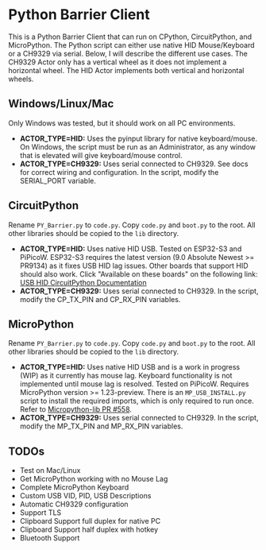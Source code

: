 

# **Python Barrier Client**

This is a Python Barrier Client that can run on CPython, CircuitPython, and MicroPython. The Python script can either use native HID Mouse/Keyboard or a CH9329 via serial. Below, I will describe the different use cases. The CH9329 Actor only has a vertical wheel as it does not implement a horizontal wheel. The HID Actor implements both vertical and horizontal wheels.

## **Windows/Linux/Mac**

Only Windows was tested, but it should work on all PC environments.

- **ACTOR_TYPE=HID:** Uses the pyinput library for native keyboard/mouse. On Windows, the script must be run as an Administrator, as any window that is elevated will give keyboard/mouse control.
- **ACTOR_TYPE=CH9329:** Uses serial connected to CH9329. See docs for correct wiring and configuration. In the script, modify the SERIAL_PORT variable.

## **CircuitPython**

Rename `PY_Barrier.py` to `code.py`. Copy `code.py` and `boot.py` to the root. All other libraries should be copied to the `lib` directory.

- **ACTOR_TYPE=HID:** Uses native HID USB. Tested on ESP32-S3 and PiPicoW. ESP32-S3 requires the latest version (9.0 Absolute Newest >= PR9134) as it fixes USB HID lag issues. Other boards that support HID should also work. Click "Available on these boards" on the following link: [USB HID CircuitPython Documentation](https://docs.circuitpython.org/en/latest/shared-bindings/usb_hid/index.html)
- **ACTOR_TYPE=CH9329:** Uses serial connected to CH9329. In the script, modify the CP_TX_PIN and CP_RX_PIN variables.

## **MicroPython**

Rename `PY_Barrier.py` to `code.py`. Copy `code.py` and `boot.py` to the root. All other libraries should be copied to the `lib` directory.

- **ACTOR_TYPE=HID:** Uses native HID USB and is a work in progress (WIP) as it currently has mouse lag. Keyboard functionality is not implemented until mouse lag is resolved. Tested on PiPicoW. Requires MicroPython version >= 1.23-preview. There is an `MP_USB_INSTALL.py` script to install the required imports, which is only required to run once. Refer to [Micropython-lib PR #558](https://github.com/micropython/micropython-lib/pull/558).
- **ACTOR_TYPE=CH9329:** Uses serial connected to CH9329. In the script, modify the MP_TX_PIN and MP_RX_PIN variables.

## **TODOs**

- Test on Mac/Linux
- Get MicroPython working with no Mouse Lag
- Complete MicroPython Keyboard
- Custom USB VID, PID, USB Descriptions
- Automatic CH9329 configuration
- Support TLS
- Clipboard Support full duplex for native PC
- Clipboard Support half duplex with hotkey
- Bluetooth Support

